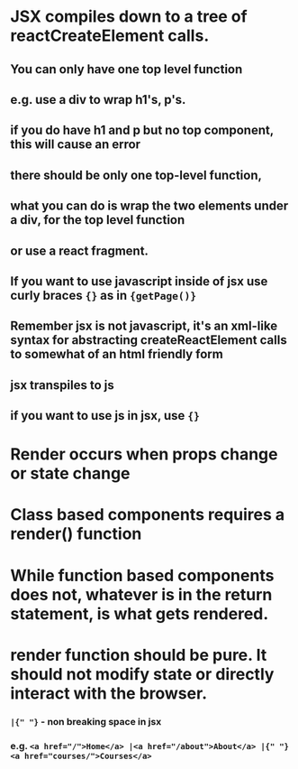 # JSX compiles down to a tree of reactCreateElement calls.

## You can only have one top level function

## e.g. use a div to wrap h1's, p's.

## if you do have h1 and p but no top component, this will cause an error

## there should be only one top-level function,

## what you can do is wrap the two elements under a div, for the top level function

## or use a react fragment.

## If you want to use javascript inside of jsx use curly braces `{}` as in `{getPage()}`

## Remember jsx is not javascript, it's an xml-like syntax for abstracting createReactElement calls to somewhat of an html friendly form

## jsx transpiles to js

## if you want to use js in jsx, use `{}`

# Render occurs when props change or state change

# Class based components requires a render() function

# While function based components does not, whatever is in the return statement, is what gets rendered.

# render function should be pure. It should not modify state or directly interact with the browser.

### `|{" "}` - non breaking space in jsx

### e.g. `<a href="/">Home</a> |<a href="/about">About</a> |{" "} <a href="courses/">Courses</a>`
